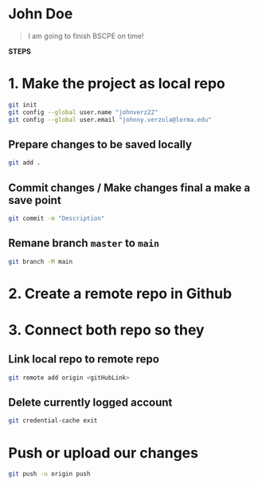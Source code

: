 # John Doe

> I am going to finish BSCPE on time!

**STEPS**
# 1. Make the project as local repo
```bash
git init
git config --global user.name "johnverz22"
git config --global user.email "johnny.verzola@lorma.edu"
```
## Prepare changes to be saved locally
```bash
git add .
```
## Commit changes / Make changes final a make a save point
```bash
git commit -m "Description"
```
## Remane branch `master` to `main`
```bash
git branch -M main
```

# 2. Create a remote repo in Github

# 3. Connect both repo so they 
## Link local repo to remote repo
```bash
git remote add origin <gitHubLink>
```
## Delete currently logged account
```bash
git credential-cache exit
```
# Push or upload our changes
```bash
git push -u origin push
```
